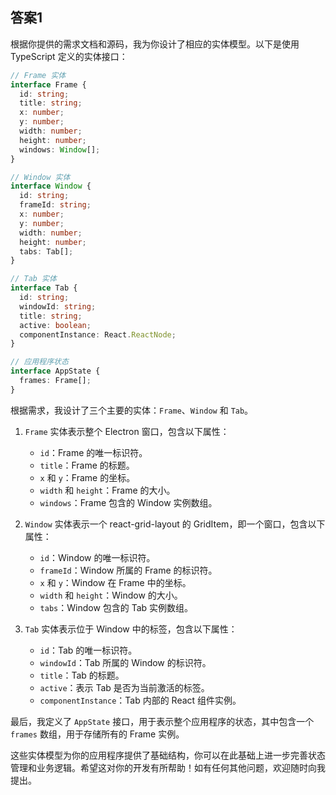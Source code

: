 ## 答案1

根据你提供的需求文档和源码，我为你设计了相应的实体模型。以下是使用 TypeScript 定义的实体接口：

```typescript
// Frame 实体
interface Frame {
  id: string;
  title: string;
  x: number;
  y: number;
  width: number;
  height: number;
  windows: Window[];
}

// Window 实体
interface Window {
  id: string;
  frameId: string;
  x: number;
  y: number;
  width: number;
  height: number;
  tabs: Tab[];
}

// Tab 实体
interface Tab {
  id: string;
  windowId: string;
  title: string;
  active: boolean;
  componentInstance: React.ReactNode;
}

// 应用程序状态
interface AppState {
  frames: Frame[];
}
```

根据需求，我设计了三个主要的实体：`Frame`、`Window` 和 `Tab`。

1. `Frame` 实体表示整个 Electron 窗口，包含以下属性：
   - `id`：Frame 的唯一标识符。
   - `title`：Frame 的标题。
   - `x` 和 `y`：Frame 的坐标。
   - `width` 和 `height`：Frame 的大小。
   - `windows`：Frame 包含的 Window 实例数组。

2. `Window` 实体表示一个 react-grid-layout 的 GridItem，即一个窗口，包含以下属性：
   - `id`：Window 的唯一标识符。
   - `frameId`：Window 所属的 Frame 的标识符。
   - `x` 和 `y`：Window 在 Frame 中的坐标。
   - `width` 和 `height`：Window 的大小。
   - `tabs`：Window 包含的 Tab 实例数组。

3. `Tab` 实体表示位于 Window 中的标签，包含以下属性：
   - `id`：Tab 的唯一标识符。
   - `windowId`：Tab 所属的 Window 的标识符。
   - `title`：Tab 的标题。
   - `active`：表示 Tab 是否为当前激活的标签。
   - `componentInstance`：Tab 内部的 React 组件实例。

最后，我定义了 `AppState` 接口，用于表示整个应用程序的状态，其中包含一个 `frames` 数组，用于存储所有的 Frame 实例。

这些实体模型为你的应用程序提供了基础结构，你可以在此基础上进一步完善状态管理和业务逻辑。希望这对你的开发有所帮助！如有任何其他问题，欢迎随时向我提出。